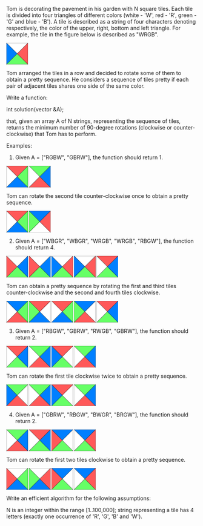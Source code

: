 
Tom is decorating the pavement in his garden with N square tiles. Each tile is divided into four triangles of different colors (white - 'W', red - 'R', green - 'G' and blue - 'B'). A tile is described as a string of four characters denoting respectively, the color of the upper, right, bottom and left triangle. For example, the tile in the figure below is described as "WRGB".


<img src="demo.png" align="center" />

Tom arranged the tiles in a row and decided to rotate some of them to obtain a pretty sequence. He considers a sequence of tiles pretty if each pair of adjacent tiles shares one side of the same color.

Write a function:

int solution(vector<string> &A);

that, given an array A of N strings, representing the sequence of tiles, returns the minimum number of 90-degree rotations (clockwise or counter-clockwise) that Tom has to perform.

Examples:

1. Given A = ["RGBW", "GBRW"], the function should return 1.

<img src="e1.png" align="center" />

Tom can rotate the second tile counter-clockwise once to obtain a pretty sequence.

<img src="r1.png" align="center" />

2. Given A = ["WBGR", "WBGR", "WRGB", "WRGB", "RBGW"], the function should return 4.

<img src="e2.png" align="center" />

Tom can obtain a pretty sequence by rotating the first and third tiles counter-clockwise and the second and fourth tiles clockwise.

<img src="r2.png" align="center" />

3. Given A = ["RBGW", "GBRW", "RWGB", "GBRW"], the function should return 2.

<img src="e3.png" align="center" />

Tom can rotate the first tile clockwise twice to obtain a pretty sequence.

<img src="r3.png" align="center" />

4. Given A = ["GBRW", "RBGW", "BWGR", "BRGW"], the function should return 2.

<img src="e4.png" align="center" />

Tom can rotate the first two tiles clockwise to obtain a pretty sequence.

<img src="r4.png" align="center" />

Write an efficient algorithm for the following assumptions:

N is an integer within the range [1..100,000];
string representing a tile has 4 letters (exactly one occurrence of 'R', 'G', 'B' and 'W').
